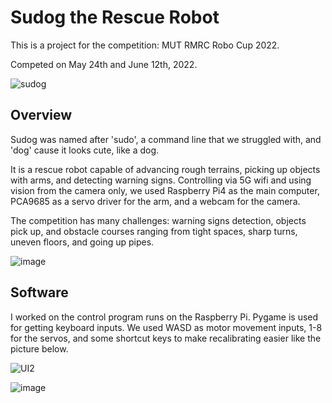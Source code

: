 # Sudog the Rescue Robot
This is a project for the competition: MUT RMRC Robo Cup 2022.

Competed on May 24th and June 12th, 2022.

![sudog](https://github.com/user-attachments/assets/138ce4eb-bdcb-4a7a-a90c-965ec0e9f402)

## Overview
Sudog was named after 'sudo', a command line that we struggled with, and 'dog' cause it looks cute, like a dog.

It is a rescue robot capable of advancing rough terrains, picking up objects with arms, and detecting warning signs.
Controlling via 5G wifi and using vision from the camera only, we used Raspberry Pi4 as the main computer, PCA9685 as a servo driver for the arm, and a webcam for the camera.

The competition has many challenges: warning signs detection, objects pick up, and obstacle courses ranging from tight spaces, sharp turns, uneven floors, and going up pipes.

![image](https://github.com/user-attachments/assets/a31983f9-322f-4260-b918-52f8bf859a60)

## Software
I worked on the control program runs on the Raspberry Pi. Pygame is used for getting keyboard inputs. We used WASD as motor movement inputs, 1-8 for the servos, and some shortcut keys to make recalibrating easier like the picture below.

![UI2](https://github.com/user-attachments/assets/a580176d-101c-460f-9a4c-ae4405e82735)

![image](https://github.com/user-attachments/assets/a31983f9-322f-4260-b918-52f8bf859a60)
